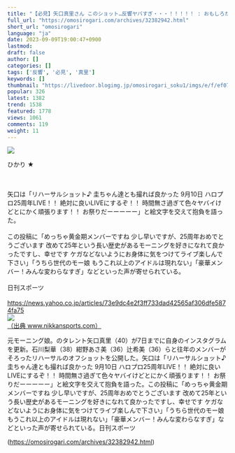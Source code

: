```yaml
---
title: "【必見】矢口真里さん このショット…反響ヤバすぎ・・・！！！！！ : おもしろがり速報"
full_url: "https://omosirogari.com/archives/32382942.html"
short_url: "omosirogari"
language: "ja"
date: 2023-09-09T19:00:47+0900
lastmod: 
draft: false
author: []
categories: []
tags: ['反響', '必見', '真里']
keywords: []
thumbnail: "https://livedoor.blogimg.jp/omosirogari_soku1/imgs/e/f/ef0757ae.jpg"
popular: 326
latest: 1382
trend: 1538
featured: 1778
views: 1061
comments: 119
weight: 11
---
```


![](https://livedoor.blogimg.jp/omosirogari_soku1/imgs/e/f/ef0757ae.jpg)

<div><p>ひかり ★ </p><br> <br> 矢口は「リハーサルショット♪ 圭ちゃん達とも撮れば良かった 9月10日 ハロプロ25周年LIVE！！ 絶対に良いLIVEにするぞ！！ 時間無さ過ぎて色々ヤバイけどとにかく頑張ります！！ お祭りだーーーーー」と絵文字を交えて抱負を語った。 <br> <br> この投稿に「めっちゃ黄金期メンバーですね 少し早いですが、25周年おめでとうございます 改めて25年という長い歴史があるモーニングを好きになれて良かったですし、幸せです ケガなどないようにお身体に気をつけてライブ楽しんで下さい」「うちら世代のモー娘 もうこれ以上のアイドルは現れない」「豪華メンバー！みんな変わらなすぎ」などといった声が寄せられている。 <br> <br> 日刊スポーツ <br> <br> <a target='_blank' href='https://news.yahoo.co.jp/articles/73e9dc4e2f3ff733dad42565af306dfe5874fa75'>https://news.yahoo.co.jp/articles/73e9dc4e2f3ff733dad42565af306dfe5874fa75</a> <br> <a href='https://www.nikkansports.com/entertainment/news/img/202309070000364-w500_0.jpg' target='_blank' class='' id='img_1_1'><img src='https://livedoor.blogimg.jp/omosirogari_soku1/imgs/1/0/10e937cf.jpg'><br>（出典 www.nikkansports.com）<br></a> <p>元モーニング娘。のタレント矢口真里（40）が7日までに自身のインスタグラムを更新。石川梨華（38）紺野あさ美（36）辻希美（36）らと往年のメンバーがそろったリハーサルのオフショットを公開した。矢口は「リハーサルショット♪ 圭ちゃん達とも撮れば良かった 9月10日 ハロプロ25周年LIVE！！ 絶対に良いLIVEにするぞ！！ 時間無さ過ぎて色々ヤバイけどとにかく頑張ります！！ お祭りだーーーーー」と絵文字を交えて抱負を語った。この投稿に「めっちゃ黄金期メンバーですね 少し早いですが、25周年おめでとうございます 改めて25年という長い歴史があるモーニングを好きになれて良かったですし、幸せです ケガなどないようにお身体に気をつけてライブ楽しんで下さい」「うちら世代のモー娘 もうこれ以上のアイドルは現れない」「豪華メンバー！みんな変わらなすぎ」などといった声が寄せられている。日刊スポーツ</p></div>

(https://omosirogari.com/archives/32382942.html)
